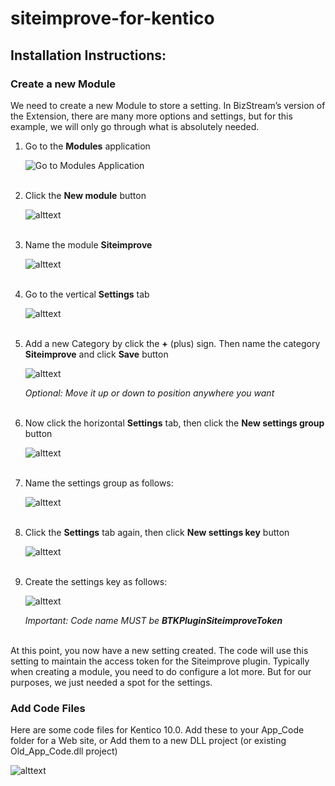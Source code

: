 # siteimprove-for-kentico
## Installation Instructions:
### Create a new **Module**

We need to create a new Module to store a setting. In BizStream’s version of the Extension, there are many more options and settings, but for this example, we will only go through what is absolutely needed.

1. Go to the **Modules** application

   ![Go to Modules Application](https://www.bizstream.com/KENTICO-BIZSTREAM/media/Siteimprove-Git/GoToModulesApp.PNG)
   <br/><br/>

2. Click the **New module** button

   ![alttext](https://www.bizstream.com/KENTICO-BIZSTREAM/media/Siteimprove-Git/ClickNewModule.PNG)
   <br/><br/>

3. Name the module **Siteimprove**

   ![alttext](https://www.bizstream.com/KENTICO-BIZSTREAM/media/Siteimprove-Git/NameTheModule.PNG)
   <br/><br/>

4. Go to the vertical **Settings** tab

   ![alttext](https://www.bizstream.com/KENTICO-BIZSTREAM/media/Siteimprove-Git/GoToSettingsVerticalTab.PNG)
   <br/><br/>

5. Add a new Category by click the **+** (plus) sign. Then name the category **Siteimprove** and click **Save** button

   ![alttext](https://www.bizstream.com/KENTICO-BIZSTREAM/media/Siteimprove-Git/CreateSettingsCategory.PNG)

   *Optional: Move it up or down to position anywhere you want*
   <br/><br/>

6. Now click the horizontal **Settings** tab, then click the **New settings group** button

   ![alttext](https://www.bizstream.com/KENTICO-BIZSTREAM/media/Siteimprove-Git/NewSettingsGroup.PNG)
   <br/><br/>

7. Name the settings group as follows:

   ![alttext](https://www.bizstream.com/KENTICO-BIZSTREAM/media/Siteimprove-Git/CreateSettingsGroup.PNG)
   <br/><br/>

8. Click the **Settings** tab again, then click **New settings key** button

   ![alttext](https://www.bizstream.com/KENTICO-BIZSTREAM/media/Siteimprove-Git/ClickNewSettingsKey.PNG)
   <br/><br/>

9. Create the settings key as follows:

   ![alttext](https://www.bizstream.com/KENTICO-BIZSTREAM/media/Siteimprove-Git/NewSettingsKey.PNG)

   *Important: Code name MUST be **BTKPluginSiteimproveToken***
   <br/><br/>

At this point, you now have a new setting created. The code will use this setting to maintain the access token for the Siteimprove plugin. Typically when creating a module, you need to do configure a lot more. But for our purposes, we just needed a spot for the settings.


### Add Code Files
Here are some code files for Kentico 10.0. Add these to your App_Code folder for a Web site, or Add them to a new DLL project (or existing Old_App_Code.dll project)

   ![alttext](https://www.bizstream.com/KENTICO-BIZSTREAM/media/Siteimprove-Git/FileList.PNG)
   <br/><br/>

